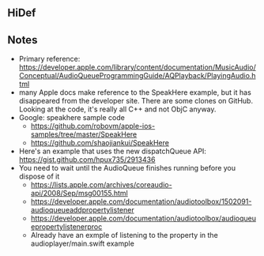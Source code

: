 ## HiDef

## Notes
* Primary reference: https://developer.apple.com/library/content/documentation/MusicAudio/Conceptual/AudioQueueProgrammingGuide/AQPlayback/PlayingAudio.html
* many Apple docs make reference to the SpeakHere example, but it has disappeared from the developer site. There are some clones on GitHub. Looking at the code, it's really all C++ and not ObjC anyway.
* Google: speakhere sample code
  * https://github.com/robovm/apple-ios-samples/tree/master/SpeakHere
  * https://github.com/shaojiankui/SpeakHere
* Here's an example that uses the new dispatchQueue API: https://gist.github.com/hpux735/2913436
* You need to wait until the AudioQueue finishes running before you dispose of it
  * https://lists.apple.com/archives/coreaudio-api/2008/Sep/msg00155.html
  * https://developer.apple.com/documentation/audiotoolbox/1502091-audioqueueaddpropertylistener
  * https://developer.apple.com/documentation/audiotoolbox/audioqueuepropertylistenerproc
  * Already have an exmple of listening to the property in the audioplayer/main.swift example
